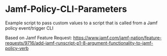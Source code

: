 # Jamf-Policy-CLI-Parameters
Example script to pass custom values to a script that is called from a Jamf policy event/trigger CLI

Based on Jamf Feature Request:
https://www.jamf.com/jamf-nation/feature-requests/9716/add-jamf-runscript-p1-8-argument-functionality-to-jamf-policy-verb
